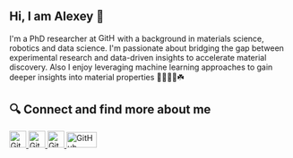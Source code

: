 ## Hi, I am Alexey 👋

I'm a PhD researcher at <a href="https://www.tum.de/en"><img src="https://upload.wikimedia.org/wikipedia/commons/c/c8/Logo_of_the_Technical_University_of_Munich.svg" alt="GitHub Logo" width="30" height="15"></a> with a background in materials science, robotics and data science. I'm passionate about bridging the gap between experimental research and data-driven insights to accelerate material discovery. Also I enjoy leveraging machine learning approaches to gain deeper insights into material properties 🧪🔬🔋🤖☘️

## 🔍 Connect and find more about me

<a href="https://de.linkedin.com/in/alexey-sanin">
  <img src="https://upload.wikimedia.org/wikipedia/commons/c/ca/LinkedIn_logo_initials.png" alt="GitHub" width="30" height="30">
</a>
<a href="https://orcid.org/0000-0003-1796-9224">
  <img src="https://upload.wikimedia.org/wikipedia/commons/0/06/ORCID_iD.svg" alt="GitHub" width="30" height="30">
</a>
<a href="https://www.researchgate.net/profile/Alexey-Sanin">
  <img src="https://upload.wikimedia.org/wikipedia/commons/thumb/5/5e/ResearchGate_icon_SVG.svg/240px-ResearchGate_icon_SVG.svg.png" alt="GitHub" width="30" height="30">
</a>
<a href="https://www.ch.nat.tum.de/digicat/team/aleksei-sanin/">
  <img src="https://upload.wikimedia.org/wikipedia/commons/c/c8/Logo_of_the_Technical_University_of_Munich.svg" alt="GitHub" width="54" height="28">
</a>

<!--
**saninalexey/saninalexey** is a ✨ _special_ ✨ repository because its `README.md` (this file) appears on your GitHub profile.

Here are some ideas to get you started:

- 🔭 I’m currently working on ...
- 🌱 I’m currently learning ...
- 👯 I’m looking to collaborate on ...
- 🤔 I’m looking for help with ...
- 💬 Ask me about ...
- 📫 How to reach me: ...
- 😄 Pronouns: ...
- ⚡ Fun fact: ...
-->
